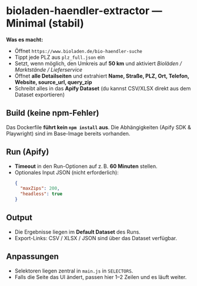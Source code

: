 # bioladen-haendler-extractor — Minimal (stabil)

**Was es macht:**  
- Öffnet `https://www.bioladen.de/bio-haendler-suche`
- Tippt jede PLZ aus `plz_full.json` ein
- Setzt, wenn möglich, den Umkreis auf **50 km** und aktiviert *Bioläden / Marktstände / Lieferservice*
- Öffnet **alle Detailseiten** und extrahiert **Name, Straße, PLZ, Ort, Telefon, Website, source_url, query_zip**
- Schreibt alles in das **Apify Dataset** (du kannst CSV/XLSX direkt aus dem Dataset exportieren)

## Build (keine npm-Fehler)
Das Dockerfile **führt kein `npm install` aus**. Die Abhängigkeiten (Apify SDK & Playwright) sind im Base-Image bereits vorhanden.

## Run (Apify)
- **Timeout** in den Run-Optionen auf z. B. **60 Minuten** stellen.
- Optionales Input JSON (nicht erforderlich):
  ```json
  {
    "maxZips": 200,
    "headless": true
  }
  ```

## Output
- Die Ergebnisse liegen im **Default Dataset** des Runs.
- Export-Links: CSV / XLSX / JSON sind über das Dataset verfügbar.

## Anpassungen
- Selektoren liegen zentral in `main.js` in `SELECTORS`.
- Falls die Seite das UI ändert, passen hier 1–2 Zeilen und es läuft weiter.
